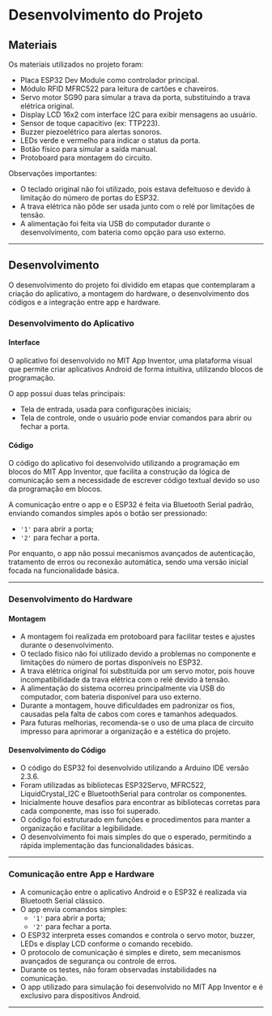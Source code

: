 # Desenvolvimento do Projeto

## Materiais

Os materiais utilizados no projeto foram:

- Placa ESP32 Dev Module como controlador principal.
- Módulo RFID MFRC522 para leitura de cartões e chaveiros.
- Servo motor SG90 para simular a trava da porta, substituindo a trava elétrica original.
- Display LCD 16x2 com interface I2C para exibir mensagens ao usuário.
- Sensor de toque capacitivo (ex: TTP223).
- Buzzer piezoelétrico para alertas sonoros.
- LEDs verde e vermelho para indicar o status da porta.
- Botão físico para simular a saída manual.
- Protoboard para montagem do circuito.

Observações importantes:
- O teclado original não foi utilizado, pois estava defeituoso e devido à limitação do número de portas do ESP32.
- A trava elétrica não pôde ser usada junto com o relé por limitações de tensão.
- A alimentação foi feita via USB do computador durante o desenvolvimento, com bateria como opção para uso externo.
---

## Desenvolvimento

O desenvolvimento do projeto foi dividido em etapas que contemplaram a criação do aplicativo, a montagem do hardware, o desenvolvimento dos códigos e a integração entre app e hardware.

### Desenvolvimento do Aplicativo

#### Interface

O aplicativo foi desenvolvido no MIT App Inventor, uma plataforma visual que permite criar aplicativos Android de forma intuitiva, utilizando blocos de programação.

O app possui duas telas principais:
- Tela de entrada, usada para configurações iniciais;
- Tela de controle, onde o usuário pode enviar comandos para abrir ou fechar a porta.

#### Código

O código do aplicativo foi desenvolvido utilizando a programação em blocos do MIT App Inventor, que facilita a construção da lógica de comunicação sem a necessidade de escrever código textual devido so uso da programação em blocos.

A comunicação entre o app e o ESP32 é feita via Bluetooth Serial padrão, enviando comandos simples após o botão ser pressionado:
- `'1'` para abrir a porta;
- `'2'` para fechar a porta.

Por enquanto, o app não possui mecanismos avançados de autenticação, tratamento de erros ou reconexão automática, sendo uma versão inicial focada na funcionalidade básica.

---

### Desenvolvimento do Hardware

#### Montagem

- A montagem foi realizada em protoboard para facilitar testes e ajustes durante o desenvolvimento.
- O teclado físico não foi utilizado devido a problemas no componente e limitações do número de portas disponíveis no ESP32.
- A trava elétrica original foi substituída por um servo motor, pois houve incompatibilidade da trava elétrica com o relé devido à tensão.
- A alimentação do sistema ocorreu principalmente via USB do computador, com bateria disponível para uso externo.
- Durante a montagem, houve dificuldades em padronizar os fios, causadas pela falta de cabos com cores e tamanhos adequados.
- Para futuras melhorias, recomenda-se o uso de uma placa de circuito impresso para aprimorar a organização e a estética do projeto.

#### Desenvolvimento do Código

- O código do ESP32 foi desenvolvido utilizando a Arduino IDE versão 2.3.6.
- Foram utilizadas as bibliotecas ESP32Servo, MFRC522, LiquidCrystal_I2C e BluetoothSerial para controlar os componentes.
- Inicialmente houve desafios para encontrar as bibliotecas corretas para cada componente, mas isso foi superado.
- O código foi estruturado em funções e procedimentos para manter a organização e facilitar a legibilidade.
- O desenvolvimento foi mais simples do que o esperado, permitindo a rápida implementação das funcionalidades básicas.

---

### Comunicação entre App e Hardware

- A comunicação entre o aplicativo Android e o ESP32 é realizada via Bluetooth Serial clássico.
- O app envia comandos simples:
  - `'1'` para abrir a porta;
  - `'2'` para fechar a porta.
- O ESP32 interpreta esses comandos e controla o servo motor, buzzer, LEDs e display LCD conforme o comando recebido.
- O protocolo de comunicação é simples e direto, sem mecanismos avançados de segurança ou controle de erros.
- Durante os testes, não foram observadas instabilidades na comunicação.
- O app utilizado para simulação foi desenvolvido no MIT App Inventor e é exclusivo para dispositivos Android.

---



